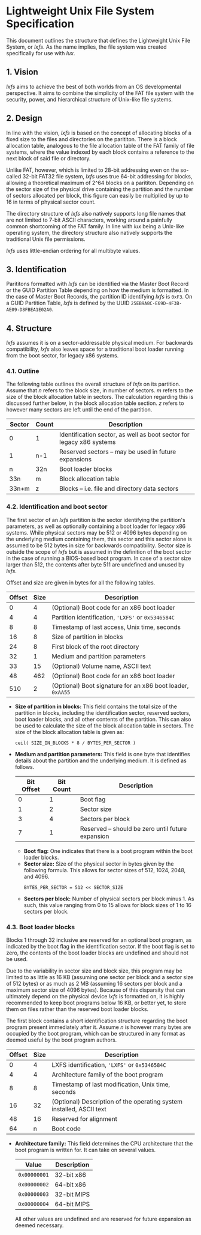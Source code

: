 # Lightweight Unix File System Specification
This document outlines the structure that defines the Lightweight Unix File System, or _lxfs_. As the name implies, the file system was created specifically for use with _lux_.

## 1. Vision
_lxfs_ aims to achieve the best of both worlds from an OS developmental perspective. It aims to combine the simplicity of the FAT file system with the security, power, and hierarchical structure of Unix-like file systems. 

## 2. Design
In line with the vision, _lxfs_ is based on the concept of allocating blocks of a fixed size to the files and directories on the parititon. There is a block allocation table, analogous to the file allocation table of the FAT family of file systems, where the value indexed by each block contains a reference to the next block of said file or directory. 

Unlike FAT, however, which is limited to 28-bit addressing even on the so-called 32-bit FAT32 file system, _lxfs_ uses true 64-bit addressing for blocks, allowing a theoretical maximum of 2^64 blocks on a parititon. Depending on the sector size of the physical drive containing the partition and the number of sectors allocated per block, this figure can easily be multiplied by up to 16 in terms of physical sector count.

The directory structure of _lxfs_ also natively supports long file names that are not limited to 7-bit ASCII characters, working around a painfully common shortcoming of the FAT family. In line with _lux_ being a Unix-like operating system, the directory structure also natively supports the traditional Unix file permissions.

_lxfs_ uses little-endian ordering for all multibyte values.

## 3. Identification
Parititons formatted with _lxfs_ can be identified via the Master Boot Record or the GUID Partition Table depending on how the medium is formatted. In the case of Master Boot Records, the partition ID identifying _lxfs_ is `0xF3`. On a GUID Partition Table, _lxfs_ is defined by the UUID `25EB9A8C-E69D-4F3B-AE09-D8FBEA1E02A0`.

## 4. Structure
_lxfs_ assumes it is on a sector-addressable physical medium. For backwards compatibility, _lxfs_ also leaves space for a traditional boot loader running from the boot sector, for legacy x86 systems.

### 4.1. Outline
The following table outlines the overall structure of _lxfs_ on its partition. Assume that _n_ refers to the block size, in number of sectors. _m_ refers to the size of the block allocation table in sectors. The calculation regarding this is discussed further below, in the block allocation table section. _z_ refers to however many sectors are left until the end of the partition.

| Sector | Count | Description |
| ------ | ----- | ----------- |
| 0 | 1 | Identification sector, as well as boot sector for legacy x86 systems |
| 1 | n-1 | Reserved sectors – may be used in future expansions |
| n | 32n | Boot loader blocks |
| 33n | m | Block allocation table |
| 33n+m | z | Blocks – i.e. file and directory data sectors |

### 4.2. Identification and boot sector
The first sector of an _lxfs_ partition is the sector identifying the partition's parameters, as well as optionally containing a boot loader for legacy x86 systems. While physical sectors may be 512 or 4096 bytes depending on the underlying medium containing them, this sector and this sector alone is assumed to be 512 bytes in size for backwards compatibility. Sector size is outside the scope of _lxfs_ but is assumed in the definition of the boot sector in the case of running a BIOS-based boot program. In case of a sector size larger than 512, the contents after byte 511 are undefined and unused by _lxfs_.

Offset and size are given in bytes for all the following tables.

| Offset | Size | Description |
| ------ | ---- | ----------- |
| 0 | 4 | (Optional) Boot code for an x86 boot loader |
| 4 | 4 | Partition identification, `'LXFS'` or `0x5346584C` |
| 8 | 8 | Timestamp of last access, Unix time, seconds |
| 16 | 8 | Size of partition in blocks |
| 24 | 8 | First block of the root directory |
| 32 | 1 | Medium and partition parameters |
| 33 | 15 | (Optional) Volume name, ASCII text |
| 48 | 462 | (Optional) Boot code for an x86 boot loader |
| 510 | 2 | (Optional) Boot signature for an x86 boot loader, `0xAA55` |

* **Size of partition in blocks:** This field contains the total size of the partition in blocks, including the identification sector, reserved sectors, boot loader blocks, and all other contents of the partition. This can also be used to calculate the size of the block allocation table in sectors. The size of the block allocation table is given as:

    ```
    ceil( SIZE_IN_BLOCKS * 8 / BYTES_PER_SECTOR )
    ```

* **Medium and partition parameters:** This field is one byte that identifies details about the partition and the underlying medium. It is defined as follows.

    | Bit Offset | Bit Count | Description |
    | ---------- | --------- | ----------- |
    | 0 | 1 | Boot flag |
    | 1 | 2 | Sector size |
    | 3 | 4 | Sectors per block |
    | 7 | 1 | Reserved – should be zero until future expansion |

    * **Boot flag:** One indicates that there is a boot program within the boot loader blocks.
    * **Sector size:** Size of the physical sector in bytes given by the following formula. This allows for sector sizes of 512, 1024, 2048, and 4096.
        ```
        BYTES_PER_SECTOR = 512 << SECTOR_SIZE
        ```
    * **Sectors per block:** Number of physical sectors per block minus 1. As such, this value ranging from 0 to 15 allows for block sizes of 1 to 16 sectors per block.

### 4.3. Boot loader blocks
Blocks 1 through 32 inclusive are reserved for an optional boot program, as indicated by the boot flag in the identification sector. If the boot flag is set to zero, the contents of the boot loader blocks are undefined and should not be used.

Due to the variability in sector size and block size, this program may be limited to as little as 16 KB (assuming one sector per block and a sector size of 512 bytes) or as much as 2 MB (assuming 16 sectors per block and a maximum sector size of 4096 bytes). Because of this disparsity that can ultimately depend on the physical device _lxfs_ is formatted on, it is highly recommended to keep boot programs below 16 KB, or better yet, to store them on files rather than the reserved boot loader blocks.

The first block contains a short identification structure regarding the boot program present immediately after it. Assume _n_ is however many bytes are occupied by the boot program, which can be structured in any format as deemed useful by the boot program authors.

| Offset | Size | Description |
| ------ | ---- | ----------- |
| 0 | 4 | LXFS identification, `'LXFS'` or `0x5346584C` |
| 4 | 4 | Architecture family of the boot program |
| 8 | 8 | Timestamp of last modification, Unix time, seconds |
| 16 | 32 | (Optional) Description of the operating system installed, ASCII text |
| 48 | 16 | Reserved for alignment |
| 64 | n | Boot code |

* **Architecture family:** This field determines the CPU architecture that the boot program is written for. It can take on several values.

    | Value | Description |
    | ----- | ----------- |
    | `0x00000001` | 32-bit x86 |
    | `0x00000002` | 64-bit x86 |
    | `0x00000003` | 32-bit MIPS |
    | `0x00000004` | 64-bit MIPS |

    All other values are undefined and are reserved for future expansion as deemed necessary.